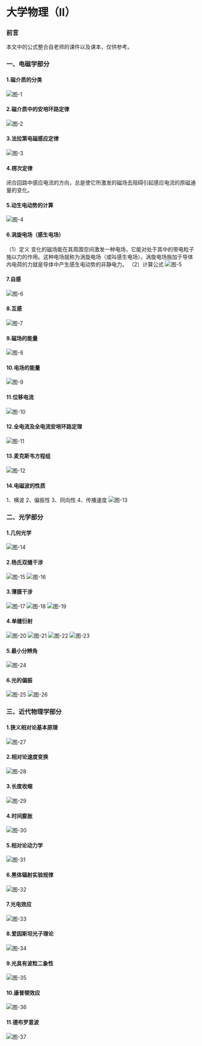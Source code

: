 # 大学物理（Ⅱ）


### 前言

本文中的公式整合自老师的课件以及课本，仅供参考。


### 一、电磁学部分

#### 1.磁介质的分类
![图-1](https://img-blog.csdnimg.cn/20210130104331132.jpg?x-oss-process=image/watermark,type_ZmFuZ3poZW5naGVpdGk,shadow_10,text_aHR0cHM6Ly9ibG9nLmNzZG4ubmV0L0ZVTk5ZUWlhbjEyMw==,size_16,color_FFFFFF,t_70#pic_center)
#### 2.磁介质中的安培环路定律
![图-2](https://img-blog.csdnimg.cn/20210130131112666.jpg?x-oss-process=image/watermark,type_ZmFuZ3poZW5naGVpdGk,shadow_10,text_aHR0cHM6Ly9ibG9nLmNzZG4ubmV0L0ZVTk5ZUWlhbjEyMw==,size_16,color_FFFFFF,t_70#pic_center)

#### 3.法拉第电磁感应定律
![图-3](https://img-blog.csdnimg.cn/20210130131150727.jpg?x-oss-process=image/watermark,type_ZmFuZ3poZW5naGVpdGk,shadow_10,text_aHR0cHM6Ly9ibG9nLmNzZG4ubmV0L0ZVTk5ZUWlhbjEyMw==,size_16,color_FFFFFF,t_70#pic_center)

#### 4.楞次定律
闭合回路中感应电流的方向，总是使它所激发的磁场去阻碍引起感应电流的原磁通量的变化。

#### 5.动生电动势的计算
![图-4](https://img-blog.csdnimg.cn/20210130131205393.jpg?x-oss-process=image/watermark,type_ZmFuZ3poZW5naGVpdGk,shadow_10,text_aHR0cHM6Ly9ibG9nLmNzZG4ubmV0L0ZVTk5ZUWlhbjEyMw==,size_16,color_FFFFFF,t_70#pic_center)

#### 6.涡旋电场（感生电场）
（1）定义
变化的磁场能在其周围空间激发一种电场，它能对处于其中的带电粒子施以力的作用。这种电场就称为涡旋电场（或叫感生电场）。涡旋电场施加于导体内电荷的力就是导体中产生感生电动势的非静电力。
（2）计算公式
![图-5](https://img-blog.csdnimg.cn/20210130131337503.jpg#pic_center)

#### 7.自感
![图-6](https://img-blog.csdnimg.cn/20210130131423230.jpg#pic_center)

#### 8.互感
![图-7](https://img-blog.csdnimg.cn/20210130131508640.jpg#pic_center)

#### 9.磁场的能量
![图-8](https://img-blog.csdnimg.cn/20210130131549419.jpg#pic_center)

#### 10.电场的能量
![图-9](https://img-blog.csdnimg.cn/20210130131638171.jpg#pic_center)

#### 11.位移电流
![图-10](https://img-blog.csdnimg.cn/20210130131717461.jpg#pic_center)

#### 12.全电流及全电流安培环路定理
![图-11](https://img-blog.csdnimg.cn/20210130131759857.jpg?x-oss-process=image/watermark,type_ZmFuZ3poZW5naGVpdGk,shadow_10,text_aHR0cHM6Ly9ibG9nLmNzZG4ubmV0L0ZVTk5ZUWlhbjEyMw==,size_16,color_FFFFFF,t_70#pic_center)

#### 13.麦克斯韦方程组
![图-12](https://img-blog.csdnimg.cn/20210130131846268.jpg?x-oss-process=image/watermark,type_ZmFuZ3poZW5naGVpdGk,shadow_10,text_aHR0cHM6Ly9ibG9nLmNzZG4ubmV0L0ZVTk5ZUWlhbjEyMw==,size_16,color_FFFFFF,t_70#pic_center)

#### 14.电磁波的性质
1、横波
2、偏振性
3、同向性
4、传播速度
![图-13](https://img-blog.csdnimg.cn/20210130131933283.jpg#pic_center)


### 二、光学部分
#### 1.几何光学
![图-14](https://img-blog.csdnimg.cn/20210130132539302.png)

#### 2.杨氏双缝干涉
![图-15](https://img-blog.csdnimg.cn/20210130132816373.jpg?x-oss-process=image/watermark,type_ZmFuZ3poZW5naGVpdGk,shadow_10,text_aHR0cHM6Ly9ibG9nLmNzZG4ubmV0L0ZVTk5ZUWlhbjEyMw==,size_16,color_FFFFFF,t_70#pic_center)
![图-16](https://img-blog.csdnimg.cn/20210130132816369.jpg?x-oss-process=image/watermark,type_ZmFuZ3poZW5naGVpdGk,shadow_10,text_aHR0cHM6Ly9ibG9nLmNzZG4ubmV0L0ZVTk5ZUWlhbjEyMw==,size_16,color_FFFFFF,t_70#pic_center)

#### 3.薄膜干涉
![图-17](https://img-blog.csdnimg.cn/20210130133232444.jpg?x-oss-process=image/watermark,type_ZmFuZ3poZW5naGVpdGk,shadow_10,text_aHR0cHM6Ly9ibG9nLmNzZG4ubmV0L0ZVTk5ZUWlhbjEyMw==,size_16,color_FFFFFF,t_70#pic_center)
![图-18](https://img-blog.csdnimg.cn/20210130133215270.jpg?x-oss-process=image/watermark,type_ZmFuZ3poZW5naGVpdGk,shadow_10,text_aHR0cHM6Ly9ibG9nLmNzZG4ubmV0L0ZVTk5ZUWlhbjEyMw==,size_16,color_FFFFFF,t_70#pic_center)
![图-19](https://img-blog.csdnimg.cn/20210130133215258.jpg?x-oss-process=image/watermark,type_ZmFuZ3poZW5naGVpdGk,shadow_10,text_aHR0cHM6Ly9ibG9nLmNzZG4ubmV0L0ZVTk5ZUWlhbjEyMw==,size_16,color_FFFFFF,t_70#pic_center)

#### 4.单缝衍射
![图-20](https://img-blog.csdnimg.cn/20210130133731448.jpg?x-oss-process=image/watermark,type_ZmFuZ3poZW5naGVpdGk,shadow_10,text_aHR0cHM6Ly9ibG9nLmNzZG4ubmV0L0ZVTk5ZUWlhbjEyMw==,size_16,color_FFFFFF,t_70#pic_center)
![图-21](https://img-blog.csdnimg.cn/20210130133743510.jpg?x-oss-process=image/watermark,type_ZmFuZ3poZW5naGVpdGk,shadow_10,text_aHR0cHM6Ly9ibG9nLmNzZG4ubmV0L0ZVTk5ZUWlhbjEyMw==,size_16,color_FFFFFF,t_70#pic_center)
![图-22](https://img-blog.csdnimg.cn/20210130133806272.jpg?x-oss-process=image/watermark,type_ZmFuZ3poZW5naGVpdGk,shadow_10,text_aHR0cHM6Ly9ibG9nLmNzZG4ubmV0L0ZVTk5ZUWlhbjEyMw==,size_16,color_FFFFFF,t_70#pic_center)
![图-23](https://img-blog.csdnimg.cn/20210130133835232.jpg?x-oss-process=image/watermark,type_ZmFuZ3poZW5naGVpdGk,shadow_10,text_aHR0cHM6Ly9ibG9nLmNzZG4ubmV0L0ZVTk5ZUWlhbjEyMw==,size_16,color_FFFFFF,t_70#pic_center)

#### 5.最小分辨角
![图-24](https://img-blog.csdnimg.cn/20210130133922213.jpg#pic_center)

#### 6.光的偏振
![图-25](https://img-blog.csdnimg.cn/20210130134053223.jpg?x-oss-process=image/watermark,type_ZmFuZ3poZW5naGVpdGk,shadow_10,text_aHR0cHM6Ly9ibG9nLmNzZG4ubmV0L0ZVTk5ZUWlhbjEyMw==,size_16,color_FFFFFF,t_70#pic_center)
![图-26](https://img-blog.csdnimg.cn/2021013013410488.jpg#pic_center)

### 三、近代物理学部分
#### 1.狭义相对论基本原理
![图-27](https://img-blog.csdnimg.cn/20210130135254969.jpg#pic_center)

#### 2.相对论速度变换
![图-28](https://img-blog.csdnimg.cn/20210130135336592.jpg#pic_center)

#### 3.长度收缩
![图-29](https://img-blog.csdnimg.cn/20210130135414407.jpg#pic_center)

#### 4.时间膨胀
![图-30](https://img-blog.csdnimg.cn/20210130135450967.jpg#pic_center)

#### 5.相对论动力学
![图-31](https://img-blog.csdnimg.cn/2021013013555334.jpg?x-oss-process=image/watermark,type_ZmFuZ3poZW5naGVpdGk,shadow_10,text_aHR0cHM6Ly9ibG9nLmNzZG4ubmV0L0ZVTk5ZUWlhbjEyMw==,size_16,color_FFFFFF,t_70#pic_center)

#### 6.黑体辐射实验规律
![图-32](https://img-blog.csdnimg.cn/2021013013563180.jpg#pic_center)

#### 7.光电效应
![图-33](https://img-blog.csdnimg.cn/20210130135745137.jpg?x-oss-process=image/watermark,type_ZmFuZ3poZW5naGVpdGk,shadow_10,text_aHR0cHM6Ly9ibG9nLmNzZG4ubmV0L0ZVTk5ZUWlhbjEyMw==,size_16,color_FFFFFF,t_70#pic_center)

#### 8.爱因斯坦光子理论
![图-34](https://img-blog.csdnimg.cn/2021013013581729.jpg#pic_center)

#### 9.光具有波粒二象性
![图-35](https://img-blog.csdnimg.cn/20210130135851397.jpg#pic_center)

#### 10.康普顿效应
![图-36](https://img-blog.csdnimg.cn/20210130135929950.jpg?x-oss-process=image/watermark,type_ZmFuZ3poZW5naGVpdGk,shadow_10,text_aHR0cHM6Ly9ibG9nLmNzZG4ubmV0L0ZVTk5ZUWlhbjEyMw==,size_16,color_FFFFFF,t_70#pic_center)

#### 11.德布罗意波
![图-37](https://img-blog.csdnimg.cn/20210130140003172.jpg#pic_center)

